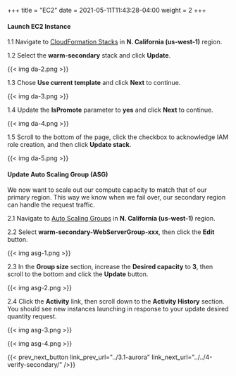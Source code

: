 +++
title = "EC2"
date =  2021-05-11T11:43:28-04:00
weight = 2
+++

#### Launch EC2 Instance 

1.1 Navigate to [CloudFormation Stacks](https://console.aws.amazon.com/cloudformation/home?region=us-west-1#/stacks/) in **N. California (us-west-1)** region.

1.2 Select the **warm-secondary** stack and click **Update**.

{{< img da-2.png >}}

1.3 Chose **Use current template** and click **Next** to continue.

{{< img da-3.png >}}

1.4 Update the **IsPromote** parameter to **yes** and click **Next** to continue.

{{< img da-4.png >}}

1.5 Scroll to the bottom of the page, click the checkbox to acknowledge IAM role creation, and then click **Update stack**.

{{< img da-5.png >}}

#### Update Auto Scaling Group (ASG)

We now want to scale out our compute capacity to match that of our primary region.  This way we know when we fail over, our secondary region can handle the request traffic.

2.1 Navigate to [Auto Scaling Groups](https://us-west-1.console.aws.amazon.com/ec2/v2/home?region=us-west-1#AutoScalingGroups:) in **N. California (us-west-1)** region.

2.2 Select **warm-secondary-WebServerGroup-xxx**, then click the **Edit** button.

{{< img asg-1.png >}}

2.3 In the **Group size** section, increase the **Desired capacity** to **3**, then scroll to the bottom and click the **Update** button.

{{< img asg-2.png >}}

2.4 Click the **Activity** link, then scroll down to the **Activity History** section.  You should see new instances launching in response to your update desired quantity request.

{{< img asg-3.png >}}

{{< img asg-4.png >}}


{{< prev_next_button link_prev_url="../3.1-aurora" link_next_url="../../4-verify-secondary/" />}}

